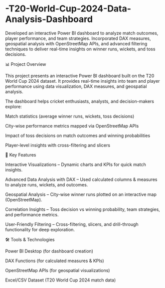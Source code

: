 # -T20-World-Cup-2024-Data-Analysis-Dashboard
Developed an interactive Power BI dashboard to analyze match outcomes, player performance, and team strategies. Incorporated DAX measures, geospatial analysis with OpenStreetMap APIs, and advanced filtering techniques to deliver real-time insights on winner runs, wickets, and toss decisions.

📊 Project Overview

This project presents an interactive Power BI dashboard built on the T20 World Cup 2024 dataset.
It provides real-time insights into team and player performance using data visualization, DAX measures, and geospatial analysis.

The dashboard helps cricket enthusiasts, analysts, and decision-makers explore:

Match statistics (average winner runs, wickets, toss decisions)

City-wise performance metrics mapped via OpenStreetMap APIs

Impact of toss decisions on match outcomes and winning probabilities

Player-level insights with cross-filtering and slicers

🚀 Key Features

Interactive Visualizations – Dynamic charts and KPIs for quick match insights.

Advanced Data Analysis with DAX – Used calculated columns & measures to analyze runs, wickets, and outcomes.

Geospatial Analysis – City-wise winner runs plotted on an interactive map (OpenStreetMap).

Correlation Insights – Toss decision vs winning probability, team strategies, and performance metrics.

User-Friendly Filtering – Cross-filtering, slicers, and drill-through functionality for deep exploration.

🛠️ Tools & Technologies

Power BI Desktop (for dashboard creation)

DAX Functions (for calculated measures & KPIs)

OpenStreetMap APIs (for geospatial visualizations)

Excel/CSV Dataset (T20 World Cup 2024 match data)
